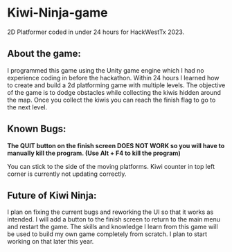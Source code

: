 # Kiwi-Ninja-game
2D Platformer coded in under 24 hours for HackWestTx 2023.

## About the game:
I programmed this game using the Unity game engine which I had no experience coding in before the hackathon. Within 24 hours I learned how to create and build a 2d platforming game with multiple levels. The objective of the game is to dodge obstacles while collecting the kiwis hidden around the map. Once you collect the kiwis you can reach the finish flag to go to the next level.

## Known Bugs:

**The QUIT button on the finish screen DOES NOT WORK so you will have to manually kill the program. (Use Alt + F4 to kill the program)**

You can stick to the side of the moving platforms.
Kiwi counter in top left corner is currently not updating correctly.

## Future of Kiwi Ninja:
I plan on fixing the current bugs and reworking the UI so that it works as intended. I will add a button to the finish screen to return to the main menu and restart the game. The skills and knowledge I learn from this game will be used to build my own game completely from scratch. I plan to start working on that later this year.
